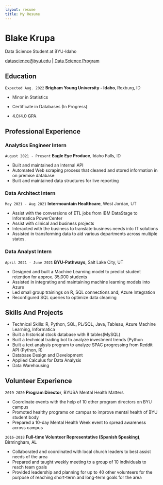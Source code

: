 ```yaml
---
layout: resume
title: My Resume
---
```

# Blake Krupa
Data Science Student at BYU-Idaho

<div id="webaddress">
<a href="datascience@byui.edu">datascience@byui.edu</a>
| <a href="https://byuidatascience.github.io/development.html">Data Science Program</a>
</div>

<!-- https://www.monique.tech/the-art-of-markdown -->


## Education

`Expected Aug. 2022`
__Brigham Young University - Idaho__, Rexburg, ID

- Minor in Statistics
- Certificate in Databases (In Progress)

- 4.0/4.0  GPA


## Professional Experience

### Analytics Engineer Intern

`August 2021 - Present`
__Eagle Eye Produce__, Idaho Falls, ID

- Built and maintained an Internal API
- Automated Web scraping process that cleaned and stored information in on premise database
- Built and maintained data structures for live reporting

### Data Architect Intern

`May 2021 - Aug 2021`
__Intermountain Healthcare__, West Jordan, UT

- Assist with the conversions of ETL jobs from IBM DataStage to Informatica PowerCenter
- Assist with clinical and business projects
- Interacted with the business to translate business needs into IT solutions
- Assisted in transforming data to aid various departments across multiple states.

### Data Analyst Intern

`April 2021 - June 2021`
__BYU-Pathways__, Salt Lake City, UT

- Designed and built a Machine Learning model to predict student retention for approx. 35,000 students
- Assisted in integrating and maintaining machine learning models into Azure
- Led small group trainings on R, SQL connections and, Azure Integration
- Reconfigured SQL queries to optimize data cleaning




## Skills And Projects

- Technical Skills: R, Python, SQL, PL/SQL, Java, Tableau, Azure Machine Learning, Informatica
- Built a historical stock database with 8 tables(MySQL)
- Built a technical trading bot to analyze investment trends (Python
- Built a text analysis program to analyze SPAC progressing from Reddit API (Python, R)
- Database Design and Development
- Applied Calculus for Data Analysis
- Data Warehousing


## Volunteer Experience

`2019-2020`
__Program Director__, BYUSA Mental Health Matters

- Coordinate events with the help of 10 other program directors on BYU campus 
- Promoted healthy programs on campus to improve mental health of BYU student body
- Prepared a 10-day Mental Health Week event to spread awareness across campus


`2016-2018`
__Full-time Volunteer Representative (Spanish Speaking)__, Birmingham, AL

- Collaborated and coordinated with local church leaders to best assist needs of the area
- Prepared and taught weekly meeting to a group of 10 individuals to reach team goals
- Provided leadership and planning for up to 40 other volunteers for the purpose of reaching short-term and long-term
goals for the area



<!-- ### Footer

Last updated: May 2013 -->


